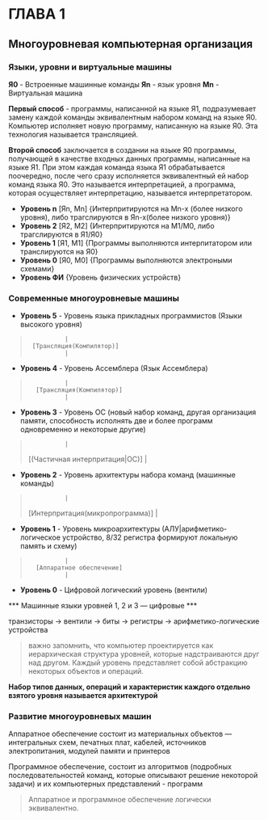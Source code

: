 # ГЛАВА 1

## Многоуровневая компьютерная организация

### Языки, уровни и виртуальные машины

**Я0** - Встроенные машинные команды 
**Яn** - язык уровня
**Mn** - Виртуальная машина 

**Первый способ** - программы, написанной на языке Я1, подразумевает замену каждой команды эквивалентным набором команд на языке Я0.
Компьютер исполняет новую программу, написанную на языке Я0. Эта технология называется трансляцией.

**Второй способ** заключается в создании на языке Я0 программы, получающей
в качестве входных данных программы, написанные на языке Я1. При этом каждая команда языка Я1 обрабатывается поочередно, после чего сразу исполняется эквивалентный ей набор команд языка Я0. Это  называется интерпретацией, а программа, которая осуществляет интерпретацию, называется интерпретатором.


+ **Уровень n** [Яn, Мn] {Интерпритируются на Мn-x (более низкого уровня), либо трагслируются в Яn-x(более низкого уровня)}
+ **Уровень 2** [Я2, М2] {Интерпритируются на М1/М0, либо трагслируются в Я1/Я0}
+ **Уровень 1** [Я1, М1] {Программы выполняются интерпитатором или транслируются на Я0}
+ **Уровень 0** [Я0, М0] {Программы выполняются электроными схемами}
+ **Уровень ФИ** {Уровень физических устройств}

### Современные многоуровневые машины

+ **Уровень 5** - Уровень языка прикладных программистов (Языки высокого уровня)
>               |
>      [Трансляция(Компилятор)]
>               |
+ **Уровень 4** - Уровень Ассемблера (Язык Ассемблера)
>               |
>       [Трансляция(Компилятор)]
>               |

+ **Уровень 3** - Уровень ОС (новый набор команд, другая организация памяти, способность исполнять две и более программ одновременно и некоторые другие)
>               |
>   [(Частичная интерпритация|ОС)]
>               |
+ **Уровень 2** - Уровень архитектуры набора команд (машинные команды)
>               |
>   [Интерпритация(микропрограмма)]
>               |
+ **Уровень 1** - Уровень микроархитектуры (АЛУ|арифметико-логическое устройство, 8/32 регистра формируют локальную память и схему)
>               |
>       [Аппаратное обеспечение]
>               |
+ **Уровень 0** - Цифровой логический уровень (вентили)

*** Машинные языки уровней 1, 2 и 3 — цифровые ***


транзисторы -> вентили -> биты -> регистры -> арифметико-логические устройства

> важно запомнить, что компьютер проектируется как
> иерархическая структура уровней, которые надстраиваются друг над другом.
> Каждый уровень представляет собой абстракцию некоторых объектов и операций.

**Набор типов данных, операций и характеристик каждого отдельно взятого
уровня называется архитектурой**

### Развитие многоуровневых машин

Аппаратное обеспечение состоит из материальных объектов — интегральных схем, печатных плат,
кабелей, источников электропитания, модулей памяти и принтеров

Программное обеспечение, состоит из алгоритмов (подробных последовательностей команд, которые описывают решение некоторой задачи) и их компьютерных представлений - программ

> Аппаратное и программное обеспечение логически эквивалентно.
